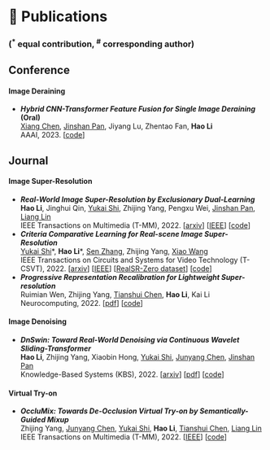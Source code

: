 
# 📝 Publications

<!-- <div class='paper-box'><div class='paper-box-image'><img src='images/fs.png' alt="sym" width="100%"></div>
<div class='paper-box-text' markdown="1">

[FastSpeech: Fast, Robust and Controllable Text to Speech](https://papers.nips.cc/paper/8580-fastspeech-fast-robust-and-controllable-text-to-speech.pdf), **Yi Ren**, Yangjun Ruan, Xu Tan, Tao Qin, Sheng Zhao, Zhou Zhao, Tie-Yan Liu

**NeurIPS 2019** \| [**Project**](https://speechresearch.github.io/fastspeech/) <strong><span class='show_paper_citations' data='4FA6C0AAAAAJ:qjMakFHDy7sC'></span></strong>

- FastSpeech is the first fully parallel end-to-end speech synthesis model.
- **Academic Impact**: This work is included by many famous speech synthesis open-source projects, such as [ESPNet ![](https://img.shields.io/github/stars/espnet/espnet?style=social)](https://github.com/espnet/espnet). Our work are promoted by more than 20 media and forums, such as [机器之心](https://mp.weixin.qq.com/s/UkFadiUBy-Ymn-zhJ95JcQ)、[InfoQ](https://www.infoq.cn/article/tvy7hnin8bjvlm6g0myu).
- **Industry Impact**: FastSpeech has been deployed in [Microsoft Azure TTS service](https://techcommunity.microsoft.com/t5/azure-ai/neural-text-to-speech-extends-support-to-15-more-languages-with/ba-p/1505911) and supports 49 more languages with state-of-the-art AI quality. It was also shown as a text-to-speech system acceleration example in [NVIDIA GTC2020](https://resources.nvidia.com/events/GTC2020s21420).
</div>
</div> -->

### **(<sup>$*$</sup> equal contribution, <sup>#</sup> corresponding author)**

## Conference

#### Image Deraining
- ***Hybrid CNN-Transformer Feature Fusion for Single Image Deraining*** **(Oral)** \
[Xiang Chen](https://cschenxiang.github.io), [Jinshan Pan](https://jspan.github.io), Jiyang Lu, Zhentao Fan, **Hao Li** \
AAAI, 2023. [[code](https://github.com/cschenxiang/HCT-FFN)]

## Journal

#### Image Super-Resolution
- ***Real-World Image Super-Resolution by Exclusionary Dual-Learning*** \
**Hao Li**, Jinghui Qin, [Yukai Shi](https://ykshi.github.io), Zhijing Yang, Pengxu Wei, [Jinshan Pan](https://jspan.github.io), [Liang Lin](www.linliang.net) \
IEEE Transactions on Multimedia (T-MM), 2022. [[arxiv](https://arxiv.org/abs/2206.02609)] [[IEEE](https://ieeexplore.ieee.org/abstract/document/9792626/)] [[code](https://github.com/House-Leo/RWSR-EDL)]
- ***Criteria Comparative Learning for Real-scene Image Super-Resolution*** \
[Yukai Shi](https://ykshi.github.io)\*, **Hao Li**\*, [Sen Zhang](https://scholar.google.com.au/citations?user=-bJJNV0AAAAJ&hl=en), Zhijing Yang, [Xiao Wang](https://wangxiao5791509.github.io/) \
IEEE Transactions on Circuits and Systems for Video Technology (T-CSVT), 2022. [[arxiv](https://arxiv.org/abs/2207.12767)] [[IEEE](https://ieeexplore.ieee.org/document/9847265)] [[RealSR-Zero dataset](https://github.com/House-Leo/RealSR-Zero)] [[code](https://github.com/House-Leo/RealSR-CCL)]
- ***Progressive Representation Recalibration for Lightweight Super-resolution*** \
Ruimian Wen, Zhijing Yang, [Tianshui Chen](http://tianshuichen.com/), **Hao Li**, Kai Li \
Neurocomputing, 2022. [[pdf](https://www.sciencedirect.com/science/article/pii/S0925231222009080)] [[code](https://github.com/House-Leo/PRRN)]

#### Image Denoising
- ***DnSwin: Toward Real-World Denoising via Continuous Wavelet Sliding-Transformer*** \
**Hao Li**, Zhijing Yang, Xiaobin Hong, [Yukai Shi](https://ykshi.github.io), [Junyang Chen](https://jychen9811.github.io/), [Jinshan Pan](https://jspan.github.io) \
Knowledge-Based Systems (KBS), 2022. [[arxiv](https://arxiv.org/abs/2207.13861)] [[pdf](https://www.sciencedirect.com/science/article/pii/S0950705122009224?via%3Dihub)] [[code](https://github.com/House-Leo/DnSwin)]

#### Virtual Try-on
- ***OccluMix: Towards De-Occlusion Virtual Try-on by Semantically-Guided Mixup*** \
Zhijing Yang, [Junyang Chen](https://jychen9811.github.io/), [Yukai Shi](https://ykshi.github.io), **Hao Li**, [Tianshui Chen](http://tianshuichen.com/), [Liang Lin](www.linliang.net) \
IEEE Transactions on Multimedia (T-MM), 2022. [[IEEE](https://ieeexplore.ieee.org/document/10007844)] [[code](https://github.com/JyChen9811/DOC-VTON)]

<!-- #### Point Cloud
- ***3DPCTN: Two 3D Local-Object Point-Cloud-Completion Transformer Networks Based on Self-Attention and Multi-Resolution*** \
Shuyan Huang, Zhijing Yang, Yukai Shi, Junpeng Tan, **Hao Li**, Yongqiang Chen \
Electronics, 2022. [[pdf](https://www.mdpi.com/2079-9292/11/9/1351)] -->

<!-- #### Challenge Report
- ***NTIRE 2020 Challenge on Real-World Image Super-Resolution: Methods and Results*** \
Lugmayr Andreas, Martin Danelljan, **Hao Li**, et al. \
CVPR Workshops, 2020. [[pdf](http://openaccess.thecvf.com/content_CVPRW_2020/html/w31/Lugmayr_NTIRE_2020_Challenge_on_Real-World_Image_Super-Resolution_Methods_and_Results_CVPRW_2020_paper.html)]
- ***AIM 2020 Challenge on Real Image Super-Resolution: Methods and Results*** \
Pengxu Wei, Hannan Lu, **Hao Li**, et al. \
ECCV Workshops, 2020. [[pdf](https://link.springer.com/chapter/10.1007/978-3-030-67070-2_24)]
- ***Ntire 2022 Challenge on Efficient Super-Resolution: Methods and Results*** \
Yawei Li, Kai Zhang, **Hao Li**, et al. \
CVPR Workshops, 2022. [[pdf](https://openaccess.thecvf.com/content/CVPR2022W/NTIRE/html/Li_NTIRE_2022_Challenge_on_Efficient_Super-Resolution_Methods_and_Results_CVPRW_2022_paper.html)] -->